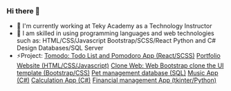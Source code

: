 ### Hi there 👋
- 🔭 I'm currently working at Teky Academy as a Technology Instructor
- 🌱 I am skilled in using programming languages and web technologies such as:
      HTML/CSS/Javascript
      Bootstrap/SCSS/React
      Python and C#
      Design Databases/SQL Server
- ⚡Project:
     [Tomodo: Todo List and Pomodoro App (React/SCSS)](https://anhcuonghuynhnguyen.github.io/tomodo/)
     [Portfolio Website (HTML/CSS/Javascript)](https://anhcuonghuynhnguyen.github.io/my-portfolio.github.io/)
     [Clone Web: Web Bootstrap clone the UI template (Bootstrap/CSS)](https://anhcuonghuynhnguyen.github.io/cuong-clone-web.github.io/)
     [Pet management database (SQL)](https://github.com/anhcuonghuynhnguyen/SQL-Server)
     [Music App (C#)](https://drive.google.com/file/d/1YeYrOGpALpWlHZwrFO1cVhZLn7EJkusl/view?usp=sharing)
     [Calculation App (C#)](https://drive.google.com/file/d/1rE_t7bf_lajueuejfHuXlO0JOI9eOLyL/view?usp=sharing)
     [Financial management App (tkinter/Python)](https://github.com/anhcuonghuynhnguyen/AByMS-app)

<!--
**anhcuonghuynhnguyen/anhcuonghuynhnguyen** is a ✨ _special_ ✨ repository because its `README.md` (this file) appears on your GitHub profile.

Here are some ideas to get you started:

- 🔭 I’m currently working on ...
- 🌱 I’m currently learning ...
- 👯 I’m looking to collaborate on ...
- 🤔 I’m looking for help with ...
- 💬 Ask me about ...
- 📫 How to reach me: ...
- 😄 Pronouns: ...
- ⚡ Fun fact: ...
-->
